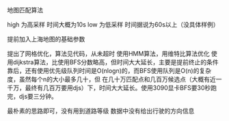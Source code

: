 地图匹配算法

high 为高采样 时间大概为10s
low  为低采样 时间据说为60s以上（没具体样例）

提前加入上海地图的基础参数

提出了网格优化，算法见代码，从未超时
使用HMM算法，用维特比算法优化
使用dijkstra算法，比使用BFS分数略高，但时间大大延长，主要是提前终止的条件靠后，还有使用优先级队列时间是O(nlogn)的，而BFS使用队列是O(n)的复杂度，虽然每个n的大小最多几十，但
在几十万匹配点和几百万候选点（大概有近一千万，最终有几百万要用djs）下，时间大大延长。使用3090显卡BFS要30秒跑完，djs要三分钟。

最朴素的思路即可，没有用到道路等级
数据中没有给出行驶的方向信息
